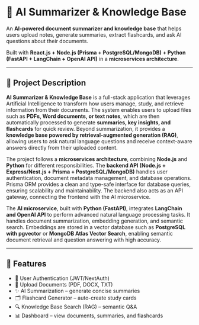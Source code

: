 # 📘 AI Summarizer & Knowledge Base

An **AI-powered document summarizer and knowledge base** that helps users upload notes, generate summaries, extract flashcards, and ask AI questions about their documents.  

Built with **React.js + Node.js (Prisma + PostgreSQL/MongoDB) + Python (FastAPI + LangChain + OpenAI API)** in a **microservices architecture**.  

---

## 📖 Project Description  

**AI Summarizer & Knowledge Base** is a full-stack application that leverages Artificial Intelligence to transform how users manage, study, and retrieve information from their documents. The system enables users to upload files such as **PDFs, Word documents, or text notes**, which are then automatically processed to generate **summaries, key insights, and flashcards** for quick review. Beyond summarization, it provides a **knowledge base powered by retrieval-augmented generation (RAG)**, allowing users to ask natural language questions and receive context-aware answers directly from their uploaded content.  

The project follows a **microservices architecture**, combining **Node.js** and **Python** for different responsibilities. The **backend API (Node.js + Express/Nest.js + Prisma + PostgreSQL/MongoDB)** handles user authentication, document metadata management, and database operations. Prisma ORM provides a clean and type-safe interface for database queries, ensuring scalability and maintainability. The backend also acts as an API gateway, connecting the frontend with the AI microservice.  

The **AI microservice**, built with **Python (FastAPI)**, integrates **LangChain and OpenAI API** to perform advanced natural language processing tasks. It handles document summarization, embedding generation, and semantic search. Embeddings are stored in a vector database such as **PostgreSQL with pgvector** or **MongoDB Atlas Vector Search**, enabling semantic document retrieval and question answering with high accuracy.  

---

## 🚀 Features
- 🔐 User Authentication (JWT/NextAuth)  
- 📂 Upload Documents (PDF, DOCX, TXT)  
- ✨ AI Summarization – generate concise summaries  
- 🗂️ Flashcard Generator – auto-create study cards  
- 🔍 Knowledge Base Search (RAG) – semantic Q&A  
- 📊 Dashboard – view documents, summaries, and flashcards
